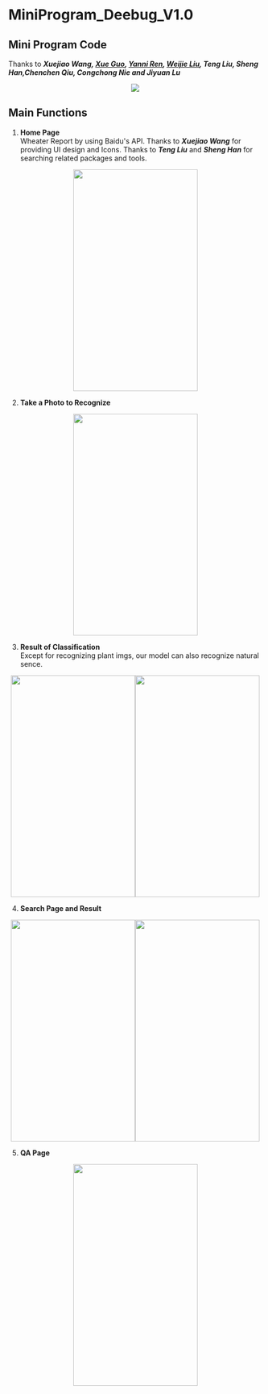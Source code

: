# MiniProgram_Deebug_V1.0
## Mini Program Code  
Thanks to ___Xuejiao Wang, [Xue Guo](https://github.com/sherixue), [Yanni Ren](https://github.com/YanniREN), [Weijie Liu](https://github.com/autoliuweijie), Teng Liu, Sheng Han,Chenchen Qiu, Congchong Nie and Jiyuan Lu___  
<div align=center><img src="https://github.com/sunhow/MiniProgram_Deebug_V1.0/blob/master/Screenshoot/MiniProgramCode.jpg"/></div>

## Main Functions  
1. __Home Page__  
Wheater Report by using Baidu's API. Thanks to ___Xuejiao Wang___ for providing UI design and Icons. Thanks to ___Teng Liu___ and ___Sheng Han___ for searching related packages and tools.  
<div align=center><img width="247" height="440" src="https://github.com/sunhow/MiniProgram_Deebug_V1.0/blob/master/Screenshoot/sc1.PNG"/></div>

2. __Take a Photo to Recognize__  
<div align=center><img width="247" height="440" src="https://github.com/sunhow/MiniProgram_Deebug_V1.0/blob/master/Screenshoot/sc2.PNG"/></div>

3. __Result of Classification__  
Except for recognizing plant imgs, our model can also recognize natural sence.  
<div align=center><img width="247" height="440" src="https://github.com/sunhow/MiniProgram_Deebug_V1.0/blob/master/Screenshoot/sc3_1.PNG"/><img width="247" height="440" src="https://github.com/sunhow/MiniProgram_Deebug_V1.0/blob/master/Screenshoot/sc3_2.PNG"/></div>  
  
4. __Search Page and Result__   
<div align=center><img width="247" height="440" src="https://github.com/sunhow/MiniProgram_Deebug_V1.0/blob/master/Screenshoot/sc4.PNG"/><img width="247" height="440" src="https://github.com/sunhow/MiniProgram_Deebug_V1.0/blob/master/Screenshoot/sc5.PNG"/></div>  
  
5. __QA Page__   
<div align=center><img width="247" height="440" src="https://github.com/sunhow/MiniProgram_Deebug_V1.0/blob/master/Screenshoot/sc6.PNG"/></div>

